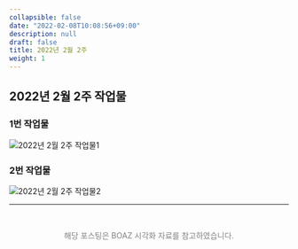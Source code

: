 ```yaml
---
collapsible: false
date: "2022-02-08T10:08:56+09:00"
description: null
draft: false
title: 2022년 2월 2주 
weight: 1
---
```


## 2022년 2월 2주 작업물

### 1번 작업물

![2022년 2월 2주 작업물1](images/posts/tableau/2022/2022_02_week2_1.png)

### 2번 작업물

![2022년 2월 2주 작업물2](images/posts/tableau/2022/2022_02_week2_2.png)

---
<br> 
<p style='text-align: center; color:gray'> 해당 포스팅은 BOAZ 시각화 자료를 참고하였습니다. </p>

<br>
<br>